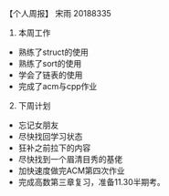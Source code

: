 【个人周报】 宋雨 20188335
1. 本周工作
 - 熟练了struct的使用
 - 熟练了sort的使用
 - 学会了链表的使用
 - 完成了acm与cpp作业
2. 下周计划
 - 忘记女朋友
 - 尽快找回学习状态
 - 狂补之前拉下的内容
 - 尽快找到一个眉清目秀的基佬
 - 加快速度做完ACM第四次作业
 - 完成高数第三章复习，准备11.30半期考。
